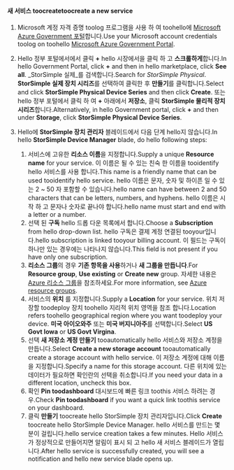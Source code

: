 <!--author=SharS last changed: 9/17/15-->


#### <a name="toocreate-a-new-service"></a><span data-ttu-id="87a6d-101">새 서비스 toocreate</span><span class="sxs-lookup"><span data-stu-id="87a6d-101">toocreate a new service</span></span>
1. <span data-ttu-id="87a6d-102">Microsoft 계정 자격 증명 toolog 프로그램을 사용 하 여 toohello에 [Microsoft Azure Government 포털](https://portal.azure.us/)합니다.</span><span class="sxs-lookup"><span data-stu-id="87a6d-102">Use your Microsoft account credentials toolog on toohello [Microsoft Azure Government Portal](https://portal.azure.us/).</span></span>
2. <span data-ttu-id="87a6d-103">Hello 정부 포털에서에서 클릭  **+**  hello 시장에서을 클릭 하 고 **스크롤하게**합니다.</span><span class="sxs-lookup"><span data-stu-id="87a6d-103">In hello Government Portal, click **+** and then in hello marketplace, click **See all**.</span></span> <span data-ttu-id="87a6d-104">_StorSimple 실제_를 검색합니다.</span><span class="sxs-lookup"><span data-stu-id="87a6d-104">Search for _StorSimple Physical_.</span></span> <span data-ttu-id="87a6d-105">**StorSimple 실제 장치 시리즈**를 선택하여 클릭한 후 **만들기**를 클릭합니다.</span><span class="sxs-lookup"><span data-stu-id="87a6d-105">Select and click **StorSimple Physical Device Series** and then click **Create**.</span></span> <span data-ttu-id="87a6d-106">또는 hello 정부 포털에서 클릭 하 여  **+**  아래에서 **저장소**, 클릭 **StorSimple 물리적 장치 시리즈**합니다.</span><span class="sxs-lookup"><span data-stu-id="87a6d-106">Alternatively, in hello Government portal, click **+** and then under **Storage**, click **StorSimple Physical Device Series**.</span></span>
3. <span data-ttu-id="87a6d-107">Hello에 **StorSimple 장치 관리자** 블레이드에서 다음 단계 hello지 않습니다.</span><span class="sxs-lookup"><span data-stu-id="87a6d-107">In hello **StorSimple Device Manager** blade, do hello following steps:</span></span>
   
   1. <span data-ttu-id="87a6d-108">서비스에 고유한 **리소스 이름**을 지정합니다.</span><span class="sxs-lookup"><span data-stu-id="87a6d-108">Supply a unique **Resource name** for your service.</span></span> <span data-ttu-id="87a6d-109">이 이름은 될 수 있는 친숙 한 이름을 tooidentify hello 서비스를 사용 합니다.</span><span class="sxs-lookup"><span data-stu-id="87a6d-109">This name is a friendly name that can be used tooidentify hello service.</span></span> <span data-ttu-id="87a6d-110">hello 이름은 문자, 숫자 및 하이픈 일 수 있는 2 ~ 50 자 포함할 수 있습니다.</span><span class="sxs-lookup"><span data-stu-id="87a6d-110">hello name can have between 2 and 50 characters that can be letters, numbers, and hyphens.</span></span> <span data-ttu-id="87a6d-111">hello 이름은 시작 하 고 문자나 숫자로 끝나야 합니다.</span><span class="sxs-lookup"><span data-stu-id="87a6d-111">hello name must start and end with a letter or a number.</span></span>
   2. <span data-ttu-id="87a6d-112">선택 된 **구독** hello 드롭 다운 목록에서 합니다.</span><span class="sxs-lookup"><span data-stu-id="87a6d-112">Choose a **Subscription** from hello drop-down list.</span></span> <span data-ttu-id="87a6d-113">hello 구독은 결제 계정 연결된 tooyour입니다.</span><span class="sxs-lookup"><span data-stu-id="87a6d-113">hello subscription is linked tooyour billing account.</span></span> <span data-ttu-id="87a6d-114">이 필드는 구독이 하나만 있는 경우에는 나타나지 않습니다.</span><span class="sxs-lookup"><span data-stu-id="87a6d-114">This field is not present if you have only one subscription.</span></span>
   3. <span data-ttu-id="87a6d-115">**리소스 그룹**의 경우 **기존 항목을 사용**하거나 **새 그룹을 만듭니다**.</span><span class="sxs-lookup"><span data-stu-id="87a6d-115">For **Resource group**, **Use existing** or **Create new** group.</span></span> <span data-ttu-id="87a6d-116">자세한 내용은 [Azure 리소스 그룹](https://azure.microsoft.com/documentation/articles/virtual-machines-windows-infrastructure-resource-groups-guidelines/)을 참조하세요.</span><span class="sxs-lookup"><span data-stu-id="87a6d-116">For more information, see [Azure resource groups](https://azure.microsoft.com/documentation/articles/virtual-machines-windows-infrastructure-resource-groups-guidelines/).</span></span>
   4. <span data-ttu-id="87a6d-117">서비스의 **위치** 를 지정합니다.</span><span class="sxs-lookup"><span data-stu-id="87a6d-117">Supply a **Location** for your service.</span></span> <span data-ttu-id="87a6d-118">위치 저장할 toodeploy 장치 toohello 지리적 위치 영역을 참조 합니다.</span><span class="sxs-lookup"><span data-stu-id="87a6d-118">Location refers toohello geographical region where you want toodeploy your device.</span></span> <span data-ttu-id="87a6d-119">**미국 아이오와주** 또는 **미국 버지니아주**를 선택합니다.</span><span class="sxs-lookup"><span data-stu-id="87a6d-119">Select **US Govt Iowa** or **US Govt Virgina**.</span></span>
   5. <span data-ttu-id="87a6d-120">선택 **새 저장소 계정 만들기** tooautomatically hello 서비스와 저장소 계정을 만듭니다.</span><span class="sxs-lookup"><span data-stu-id="87a6d-120">Select **Create a new storage account** tooautomatically create a storage account with hello service.</span></span> <span data-ttu-id="87a6d-121">이 저장소 계정에 대해 이름을 지정합니다.</span><span class="sxs-lookup"><span data-stu-id="87a6d-121">Specify a name for this storage account.</span></span> <span data-ttu-id="87a6d-122">다른 위치에 있는 데이터가 필요하면 확인란의 선택을 취소합니다.</span><span class="sxs-lookup"><span data-stu-id="87a6d-122">If you need your data in a different location, uncheck this box.</span></span>
   6. <span data-ttu-id="87a6d-123">확인 **Pin toodashboard** 대시보드에 빠른 링크 toothis 서비스 하려는 경우.</span><span class="sxs-lookup"><span data-stu-id="87a6d-123">Check **Pin toodashboard** if you want a quick link toothis service on your dashboard.</span></span>
   7. <span data-ttu-id="87a6d-124">클릭 **만들기** toocreate hello StorSimple 장치 관리자입니다.</span><span class="sxs-lookup"><span data-stu-id="87a6d-124">Click **Create** toocreate hello StorSimple Device Manager.</span></span> <span data-ttu-id="87a6d-125">hello 서비스를 만드는 몇 분이 걸립니다.</span><span class="sxs-lookup"><span data-stu-id="87a6d-125">hello service creation takes a few minutes.</span></span> <span data-ttu-id="87a6d-126">Hello 서비스가 정상적으로 만들어지면 알림이 표시 되 고 hello 새 서비스 블레이드가 열립니다.</span><span class="sxs-lookup"><span data-stu-id="87a6d-126">After hello service is successfully created, you will see a notification and hello new service blade opens up.</span></span>


